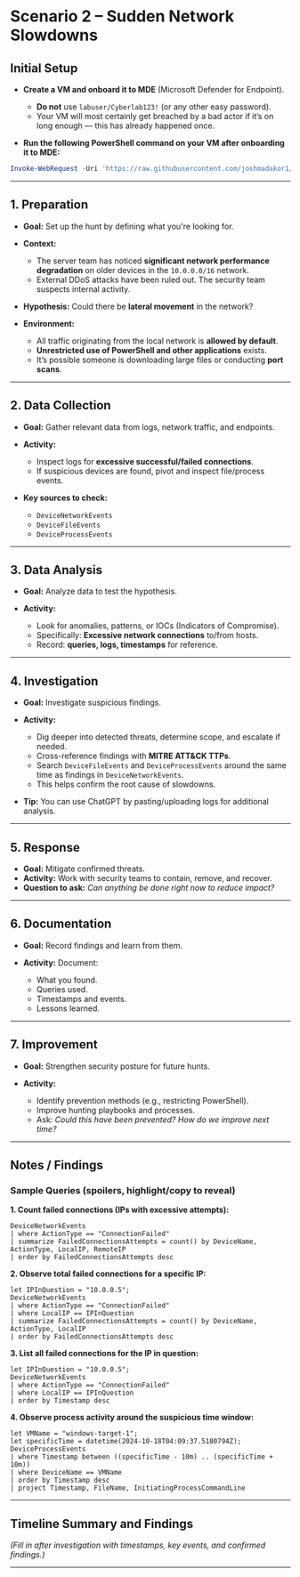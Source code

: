 # Scenario 2 – Sudden Network Slowdowns

## Initial Setup

* **Create a VM and onboard it to MDE** (Microsoft Defender for Endpoint).

  * **Do not** use `labuser/Cyberlab123!` (or any other easy password).
  * Your VM will most certainly get breached by a bad actor if it’s on long enough — this has already happened once.

* **Run the following PowerShell command on your VM after onboarding it to MDE:**

```powershell
Invoke-WebRequest -Uri 'https://raw.githubusercontent.com/joshmadakor1/lognpacific-public/refs/heads/main/cyber-range/entropy-gorilla/portscan.ps1' -OutFile 'C:\programdata\portscan.ps1';cmd /c powershell.exe -ExecutionPolicy Bypass -File C:\programdata\portscan.ps1
```

---

## 1. Preparation

* **Goal:** Set up the hunt by defining what you're looking for.
* **Context:**

  * The server team has noticed **significant network performance degradation** on older devices in the `10.0.0.0/16` network.
  * External DDoS attacks have been ruled out. The security team suspects internal activity.
* **Hypothesis:** Could there be **lateral movement** in the network?
* **Environment:**

  * All traffic originating from the local network is **allowed by default**.
  * **Unrestricted use of PowerShell and other applications** exists.
  * It’s possible someone is downloading large files or conducting **port scans**.

---

## 2. Data Collection

* **Goal:** Gather relevant data from logs, network traffic, and endpoints.
* **Activity:**

  * Inspect logs for **excessive successful/failed connections**.
  * If suspicious devices are found, pivot and inspect file/process events.
* **Key sources to check:**

  * `DeviceNetworkEvents`
  * `DeviceFileEvents`
  * `DeviceProcessEvents`

---

## 3. Data Analysis

* **Goal:** Analyze data to test the hypothesis.
* **Activity:**

  * Look for anomalies, patterns, or IOCs (Indicators of Compromise).
  * Specifically: **Excessive network connections** to/from hosts.
  * Record: **queries, logs, timestamps** for reference.

---

## 4. Investigation

* **Goal:** Investigate suspicious findings.
* **Activity:**

  * Dig deeper into detected threats, determine scope, and escalate if needed.
  * Cross-reference findings with **MITRE ATT\&CK TTPs**.
  * Search `DeviceFileEvents` and `DeviceProcessEvents` around the same time as findings in `DeviceNetworkEvents`.
  * This helps confirm the root cause of slowdowns.
* **Tip:** You can use ChatGPT by pasting/uploading logs for additional analysis.

---

## 5. Response

* **Goal:** Mitigate confirmed threats.
* **Activity:** Work with security teams to contain, remove, and recover.
* **Question to ask:** *Can anything be done right now to reduce impact?*

---

## 6. Documentation

* **Goal:** Record findings and learn from them.
* **Activity:** Document:

  * What you found.
  * Queries used.
  * Timestamps and events.
  * Lessons learned.

---

## 7. Improvement

* **Goal:** Strengthen security posture for future hunts.
* **Activity:**

  * Identify prevention methods (e.g., restricting PowerShell).
  * Improve hunting playbooks and processes.
  * Ask: *Could this have been prevented?* *How do we improve next time?*

---

## Notes / Findings

### Sample Queries (spoilers, highlight/copy to reveal)

**1. Count failed connections (IPs with excessive attempts):**

```kql
DeviceNetworkEvents
| where ActionType == "ConnectionFailed"
| summarize FailedConnectionsAttempts = count() by DeviceName, ActionType, LocalIP, RemoteIP
| order by FailedConnectionsAttempts desc
```

**2. Observe total failed connections for a specific IP:**

```kql
let IPInQuestion = "10.0.0.5";
DeviceNetworkEvents
| where ActionType == "ConnectionFailed"
| where LocalIP == IPInQuestion
| summarize FailedConnectionsAttempts = count() by DeviceName, ActionType, LocalIP
| order by FailedConnectionsAttempts desc
```

**3. List all failed connections for the IP in question:**

```kql
let IPInQuestion = "10.0.0.5";
DeviceNetworkEvents
| where ActionType == "ConnectionFailed"
| where LocalIP == IPInQuestion
| order by Timestamp desc
```

**4. Observe process activity around the suspicious time window:**

```kql
let VMName = "windows-target-1";
let specificTime = datetime(2024-10-18T04:09:37.5180794Z);
DeviceProcessEvents
| where Timestamp between ((specificTime - 10m) .. (specificTime + 10m))
| where DeviceName == VMName
| order by Timestamp desc
| project Timestamp, FileName, InitiatingProcessCommandLine
```

---

## Timeline Summary and Findings

*(Fill in after investigation with timestamps, key events, and confirmed findings.)*

---
